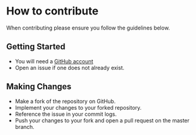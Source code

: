 # How to contribute

When contributing please ensure you follow the guidelines below.

## Getting Started

* You will need a [GitHub account](https://github.com/signup/free)
* Open an issue if one does not already exist.

## Making Changes

* Make a fork of the repository on GitHub.
* Implement your changes to your forked repository.
* Reference the issue in your commit logs.
* Push your changes to your fork and open a pull request on the master branch.